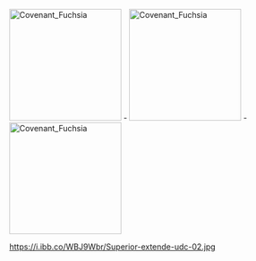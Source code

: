<img src="https://i.ibb.co/vQ1KFnF/Screenshot-2023-10-07-02-13-07.png" alt="Covenant_Fuchsia" title="Covenant_Fuchsia" height="200"> - <img src="https://i.ibb.co/7n76r7m/Screenshot-2023-10-07-02-13-47.png" alt="Covenant_Fuchsia" title="Covenant_Fuchsia" height="200"> - <img src="https://i.ibb.co/cC0xMFt/Screenshot-2023-10-07-02-13-55.png" alt="Covenant_Fuchsia" title="Covenant_Fuchsia" height="200"> 

https://i.ibb.co/WBJ9Wbr/Superior-extende-udc-02.jpg
